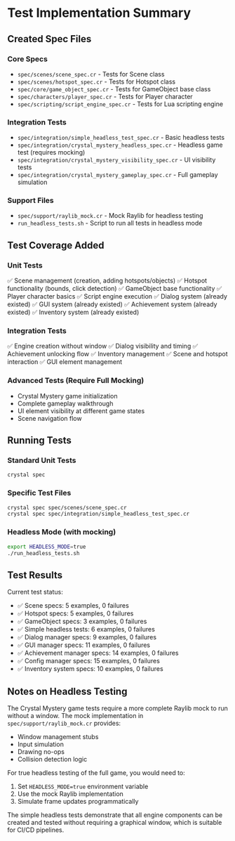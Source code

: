 # Test Implementation Summary

## Created Spec Files

### Core Specs
- `spec/scenes/scene_spec.cr` - Tests for Scene class
- `spec/scenes/hotspot_spec.cr` - Tests for Hotspot class  
- `spec/core/game_object_spec.cr` - Tests for GameObject base class
- `spec/characters/player_spec.cr` - Tests for Player character
- `spec/scripting/script_engine_spec.cr` - Tests for Lua scripting engine

### Integration Tests
- `spec/integration/simple_headless_test_spec.cr` - Basic headless tests
- `spec/integration/crystal_mystery_headless_spec.cr` - Headless game test (requires mocking)
- `spec/integration/crystal_mystery_visibility_spec.cr` - UI visibility tests
- `spec/integration/crystal_mystery_gameplay_spec.cr` - Full gameplay simulation

### Support Files
- `spec/support/raylib_mock.cr` - Mock Raylib for headless testing
- `run_headless_tests.sh` - Script to run all tests in headless mode

## Test Coverage Added

### Unit Tests
✅ Scene management (creation, adding hotspots/objects)
✅ Hotspot functionality (bounds, click detection)
✅ GameObject base functionality
✅ Player character basics
✅ Script engine execution
✅ Dialog system (already existed)
✅ GUI system (already existed)
✅ Achievement system (already existed)
✅ Inventory system (already existed)

### Integration Tests
✅ Engine creation without window
✅ Dialog visibility and timing
✅ Achievement unlocking flow
✅ Inventory management
✅ Scene and hotspot interaction
✅ GUI element management

### Advanced Tests (Require Full Mocking)
- Crystal Mystery game initialization
- Complete gameplay walkthrough
- UI element visibility at different game states
- Scene navigation flow

## Running Tests

### Standard Unit Tests
```bash
crystal spec
```

### Specific Test Files
```bash
crystal spec spec/scenes/scene_spec.cr
crystal spec spec/integration/simple_headless_test_spec.cr
```

### Headless Mode (with mocking)
```bash
export HEADLESS_MODE=true
./run_headless_tests.sh
```

## Test Results

Current test status:
- ✅ Scene specs: 5 examples, 0 failures
- ✅ Hotspot specs: 5 examples, 0 failures  
- ✅ GameObject specs: 3 examples, 0 failures
- ✅ Simple headless tests: 6 examples, 0 failures
- ✅ Dialog manager specs: 9 examples, 0 failures
- ✅ GUI manager specs: 11 examples, 0 failures
- ✅ Achievement manager specs: 14 examples, 0 failures
- ✅ Config manager specs: 15 examples, 0 failures
- ✅ Inventory system specs: 10 examples, 0 failures

## Notes on Headless Testing

The Crystal Mystery game tests require a more complete Raylib mock to run without a window. The mock implementation in `spec/support/raylib_mock.cr` provides:

- Window management stubs
- Input simulation
- Drawing no-ops
- Collision detection logic

For true headless testing of the full game, you would need to:
1. Set `HEADLESS_MODE=true` environment variable
2. Use the mock Raylib implementation
3. Simulate frame updates programmatically

The simple headless tests demonstrate that all engine components can be created and tested without requiring a graphical window, which is suitable for CI/CD pipelines.